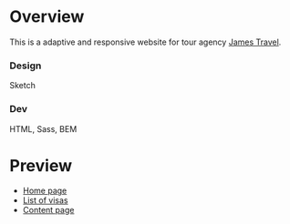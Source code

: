 # Overview

This is a adaptive and responsive website for tour agency [James Travel](james-travel.ru). 

### Design
Sketch

### Dev
HTML, Sass, BEM

# Preview

* [Home page](https://zorenko.github.io/james-travel.ru/)
* [List of visas](https://zorenko.github.io/james-travel.ru/visa.html)
* [Content page](https://zorenko.github.io/james-travel.ru/italy.html)
